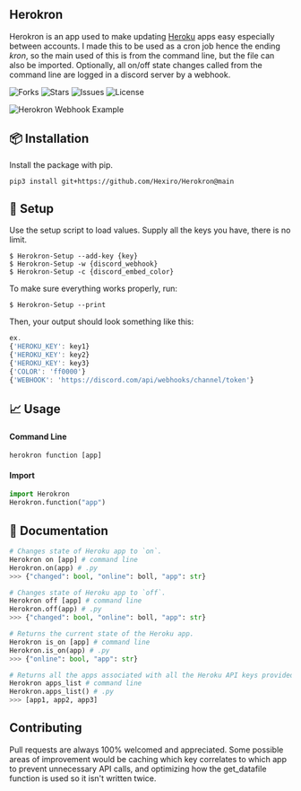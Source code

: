 ## Herokron


Herokron is an app used to make updating [Heroku](https://heroku.com/) apps easy especially between accounts. I made this to be used as a cron job hence the ending *kron*, so the main used of this is from the command line, but the file can also be imported. Optionally, all on/off state changes called from the command line are logged in a discord server by a webhook.

![Forks](https://img.shields.io/github/forks/Hexiro/Herokron)
![Stars](https://img.shields.io/github/stars/Hexiro/Herokron)
![Issues](https://img.shields.io/github/issues/Hexiro/Herokron)
![License](https://img.shields.io/github/license/Hexiro/Herokron)

![Herokron Webhook Example](https://i.imgur.com/oZr8Nbr.png)


## 📦 Installation

Install the package with pip.

```console
pip3 install git+https://github.com/Hexiro/Herokron@main
```


## 💾 Setup

Use the setup script to load values. Supply all the keys you have, there is no limit.
```console
$ Herokron-Setup --add-key {key} 
$ Herokron-Setup -w {discord_webhook}
$ Herokron-Setup -c {discord_embed_color}
```
To make sure everything works properly, run:
```console
$ Herokron-Setup --print
```
Then, your output should look something like this:
```javascript 
ex.
{'HEROKU_KEY': key1}
{'HEROKU_KEY': key2}
{'HEROKU_KEY': key3}
{'COLOR': 'ff0000'}
{'WEBHOOK': 'https://discord.com/api/webhooks/channel/token'}
```

## 📈 Usage

#### Command Line
```console
herokron function [app]
```

#### Import
```Python
import Herokron
Herokron.function("app")
```

## 📝 Documentation
```python
# Changes state of Heroku app to `on`.
Herokron on [app] # command line
Herokron.on(app) # .py
>>> {"changed": bool, "online": boll, "app": str}
```
```Python
# Changes state of Heroku app to `off`.
Herokron off [app] # command line
Herokron.off(app) # .py
>>> {"changed": bool, "online": boll, "app": str}
```
```Python
# Returns the current state of the Heroku app.
Herokron is_on [app] # command line
Herokron.is_on(app) # .py
>>> {"online": bool, "app": str}
```
```Python
# Returns all the apps associated with all the Heroku API keys provided.
Herokron apps_list # command line
Herokron.apps_list() # .py
>>> [app1, app2, app3]
```


## Contributing
Pull requests are always 100% welcomed and appreciated. Some possible areas of improvement would be caching which key correlates to which app to prevent unnecessary API calls, and optimizing how the get_datafile function is used so it isn't written twice.